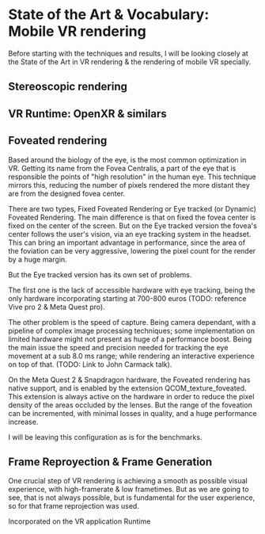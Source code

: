 # State of the Art & Vocabulary: Mobile VR rendering

Before starting with the techniques and results, I will be looking closely at the State of the Art in VR rendering & the rendering of mobile VR specially.

## Stereoscopic rendering

## VR Runtime: OpenXR & similars

## Foveated rendering

Based around the biology of the eye, is the most common optimization in VR. Getting its name from the Fovea Centralis, a part of the eye that is responsible the points of "high resolution" in the human eye. This technique mirrors this, reducing the number of pixels rendered the more distant they are from the designed fovea center.

There are two types, Fixed Foveated Rendering or Eye tracked (or Dynamic) Foveated Rendering. The main difference is that on fixed the fovea center is fixed on the center of the screen. But on the Eye tracked version the fovea's center follows the user's vision, via an eye tracking system in the headset. This can bring an important advantage in performance, since the area of the foviation can be very aggressive, lowering the pixel count for the render by a huge margin.

But the Eye tracked version has its own set of problems.

The first one is the lack of accessible hardware with eye tracking, being the only hardware incorporating starting at 700-800 euros (TODO: reference Vive pro 2 & Meta Quest pro).

The other problem is the speed of capture. Being camera dependant, with a pipeline of complex image processing techniques; some implementation on limited hardware might not present as huge of a performance boost. Being the main issue the speed and precision needed for tracking the eye movement at a sub 8.0 ms range; while rendering an interactive experience on top of that. (TODO: Link to John Carmack talk).

On the Meta Quest 2 & Snapdragon hardware, the Foveated rendering has native support, and is enabled by the extension QCOM_texture_foveated. This extension is always active on the hardware in order to reduce the pixel density of the areas occluded by the lenses. But the range of the foveation can be incremented, with minimal losses in quality, and a huge performance increase.

I will be leaving this configuration as is for the benchmarks.

## Frame Reproyection & Frame Generation

One crucial step of VR rendering is achieving a smooth as possible visual experience, with high-framerate & low frametimes. But as we are going to see, that is not always possible, but is fundamental for the user experience, so for that frame reprojection was used.

Incorporated on the VR application Runtime
